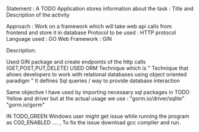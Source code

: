 Statement : A TODO Application stores information about the task : Title and Description of the activity

Approach : Work on a framework which will take web api calls from frontend and store it in database
           Protocol to be used : HTTP protocol
           Language used : GO
           Web Framework : GIN

Description:

Used GIN package and create endpoints of the http calls (GET,POST,PUT,DELETE)
USED ORM Technique which is " Technique that allows developers to work with relational databases
using object oriented paradigm "
It defines Sql queries / way to provide database interaction

Same objective I have used by importing necesaary sql packages in TODO Yellow and driver but at the actual usage we use :
"gorm.io/driver/sqlite"
"gorm.io/gorm"

IN TODO_GREEN Windows user might get issue while running the program as CG0_ENABLED .... , To fix the issue download gcc complier and run. 
